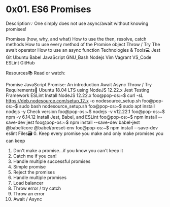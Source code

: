 # 0x01. ES6 Promises


Description:bulb:
One simply does not use async/await without knowing promises!

Promises (how, why, and what)
How to use the then, resolve, catch methods
How to use every method of the Promise object
Throw / Try
The await operator
How to use an async function
Technologies & Tools:computer:
Jest Git Ubuntu Babel JavaScript GNU_Bash Nodejs Vim Vagrant VS_Code ESLint GitHub

Resources:books:
Read or watch:

Promise
JavaScript Promise: An introduction
Await
Async
Throw / Try
Requirements:hammer:
Ubuntu 18.04 LTS using NodeJS 12.22.x
Jest Testing Framework
ESLint
Install NodeJS 12.22.x
foo@pop-os:~$ curl -sL https://deb.nodesource.com/setup_12.x -o nodesource_setup.sh
foo@pop-os:~$ sudo bash nodesource_setup.sh
foo@pop-os:~$ sudo apt install nodejs -y
Check version
foo@pop-os:~$ nodejs -v
v12.22.1
foo@pop-os:~$ npm -v
6.14.12
Install Jest, Babel, and ESLint
foo@pop-os:~$ npm install --save-dev jest
foo@pop-os:~$ npm install --save-dev babel-jest @babel/core @babel/preset-env
foo@pop-os:~$ npm install --save-dev eslint
Files:card_file_box:
0. Keep every promise you make and only make promises you can keep
1. Don't make a promise...if you know you can't keep it
2. Catch me if you can!
3. Handle multiple successful promises
4. Simple promise
5. Reject the promises
6. Handle multiple promises
7. Load balancer
8. Throw error / try catch
9. Throw an error
10. Await / Async

